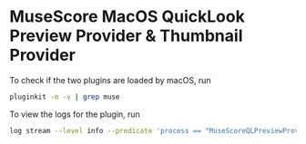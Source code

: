 # MuseScore MacOS QuickLook Preview Provider & Thumbnail Provider

To check if the two plugins are loaded by macOS, run

```bash
pluginkit -m -v | grep muse
```

To view the logs for the plugin, run

```bash
log stream --level info --predicate 'process == "MuseScoreQLPreviewProvider" OR process == "MuseScoreThumbnailProvider"'
```
